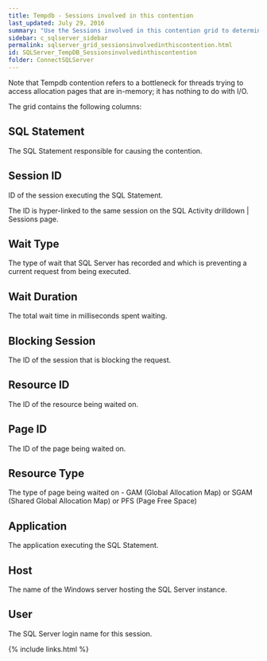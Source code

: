 ```yaml
---
title: Tempdb - Sessions involved in this contention
last_updated: July 29, 2016
summary: "Use the Sessions involved in this contention grid to determine which user or application is the cause of Tempdb contention."
sidebar: c_sqlserver_sidebar
permalink: sqlserver_grid_sessionsinvolvedinthiscontention.html
id: SQLServer_TempDB_Sessionsinvolvedinthiscontention
folder: ConnectSQLServer
---
```


Note that Tempdb contention refers to a bottleneck for threads trying to access allocation pages that are in-memory; it has nothing to do with I/O.

The grid contains the following columns:

## SQL Statement

The SQL Statement responsible for causing the contention.

## Session ID

ID of the session executing the SQL Statement.

The ID is hyper-linked to the same session on the SQL Activity drilldown \| Sessions page.

## Wait Type

The type of wait that SQL Server has recorded and which is preventing a current request from being executed.

## Wait Duration

The total wait time in milliseconds spent waiting.

## Blocking Session

The ID of the session that is blocking the request.

## Resource ID

The ID of the resource being waited on.

## Page ID

The ID of the page being waited on.

## Resource Type

The type of page being waited on - GAM (Global Allocation Map) or SGAM (Shared Global Allocation Map) or PFS (Page Free Space)

## Application

The application executing the SQL Statement.

## Host

The name of the Windows server hosting the SQL Server instance.

## User

The SQL Server login name for this session.


{% include links.html %}
